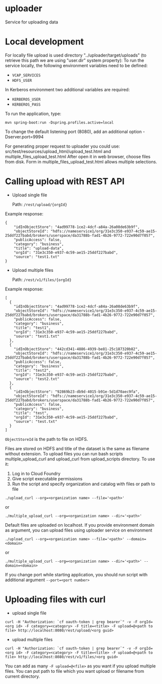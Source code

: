 # uploader
Service for uploading data

# Local development

For locally file upload is used directory "../uploader/target/uploads" (to retrieve this path we are using "user.dir" system property):
To run the service locally, the following environment variables need to be defined:

* `VCAP_SERVICES`
* `HDFS_USER`

In Kerberos environment two additional variables are required:

* `KERBEROS_USER`
* `KERBEROS_PASS`

To run the application, type:

    mvn spring-boot:run -Dspring.profiles.active=local

To change the default listening port (8080), add an additional option -Dserver.port=9994

For generating proper request to uploader you could use: src/test/resources/upload_html/upload_test.html and multiple_files_upload_test.html
After open it in web browser, choose files from disk. Form in multiple_files_upload_test.html allows multiple selections.

# Calling upload with REST API

* Upload single file

  Path: `/rest/upload/{orgId}`

Example response:
```
{
    "idInObjectStore": "4ad99778-1ce2-4dcf-a84a-26a08de63b9f",
    "objectStoreId": "hdfs://nameservice1/org/31e3c350-e937-4c59-ae15-25ddf227babd/brokers/userspace/da31788b-fad1-4b26-9772-722e90d7f057",
    "publicAccess": false,
    "category": "business",
    "title": "upload-data",
    "orgId": "31e3c350-e937-4c59-ae15-25ddf227babd",
    "source": "test1.txt"
}
```
* Upload multiple files

  Path: `/rest/v1/files/{orgId}`

Example response:
```
[
  {
    "idInObjectStore": "4ad99778-1ce2-4dcf-a84a-26a08de63b9f",
    "objectStoreId": "hdfs://nameservice1/org/31e3c350-e937-4c59-ae15-25ddf227babd/brokers/userspace/da31788b-fad1-4b26-9772-722e90d7f057",
    "publicAccess": false,
    "category": "business",
    "title": "test1",
    "orgId": "31e3c350-e937-4c59-ae15-25ddf227babd",
    "source": "test1.txt"
  },
  {
    "idInObjectStore": "442cd341-4886-4939-be81-25c187320b82",
    "objectStoreId": "hdfs://nameservice1/org/31e3c350-e937-4c59-ae15-25ddf227babd/brokers/userspace/da31788b-fad1-4b26-9772-722e90d7f057",
    "publicAccess": false,
    "category": "business",
    "title": "test2",
    "orgId": "31e3c350-e937-4c59-ae15-25ddf227babd",
    "source": "test2.txt"
  },
  {
    "idInObjectStore": "92869b23-db9d-4015-b91e-5d1d70aec9fa",
    "objectStoreId": "hdfs://nameservice1/org/31e3c350-e937-4c59-ae15-25ddf227babd/brokers/userspace/da31788b-fad1-4b26-9772-722e90d7f057",
    "publicAccess": false,
    "category": "business",
    "title": "test",
    "orgId": "31e3c350-e937-4c59-ae15-25ddf227babd",
    "source": "test.txt"
  }
]

```

`ObjectStoreId` is the path to file on HDFS.

Files are stored on HDFS and title of the dataset is the same as filename without extension.
To upload files you can run bash scripts multiple_upload_curl and upload_curl from upload_scripts directory.
To use it:
 1. Log in to Cloud Foundry
 2. Give script executable permissions
 3. Run the script and specify organization and catalog with files or path to file

```
./upload_curl --org=<organization name> --file='<path>'
```
or
```
./multiple_upload_curl --org=<organization name> --dir='<path>'
```

Default files are uploaded on localhost.
If you provide environment domain as argument, you can upload files using uploader service on environment

```
./upload_curl --org=<organization name> --file='<path>' --domain=<domain>
```
or
```
./multiple_upload_curl --org=<organization name> --dir='<path>' --domain=<domain>
```

If you change port while starting application, you should run script with additional argument `--port=<port number>`
# Uploading files with curl

* upload single file
```
curl -H "Authorization: `cf oauth-token | grep bearer`" -v -F orgId=<org id> -F category=<category> -F title=<title> -F upload=@<path to file> http://localhost:8080/rest/upload/<org guid>
```
* upload multiple files
```
curl -H "Authorization: `cf oauth-token | grep bearer`" -v -F orgId=<org id> -F category=<category> -F title=<title> -F upload=@<path to file> http://localhost:8080/rest/v1/files/<org guid>
```
You can add as many `-F upload=@<file>` as you want if you upload multiple files. You can put path to file which you want upload or filename from current directory.
